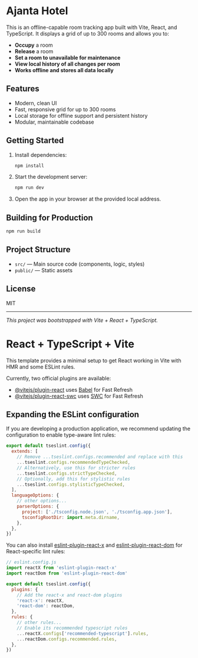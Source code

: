 # Ajanta Hotel

This is an offline-capable room tracking app built with Vite, React, and TypeScript. It displays a grid of up to 300 rooms and allows you to:

- **Occupy** a room
- **Release** a room
- **Set a room to unavailable for maintenance**
- **View local history of all changes per room**
- **Works offline and stores all data locally**

## Features
- Modern, clean UI
- Fast, responsive grid for up to 300 rooms
- Local storage for offline support and persistent history
- Modular, maintainable codebase

## Getting Started

1. Install dependencies:
   ```powershell
   npm install
   ```
2. Start the development server:
   ```powershell
   npm run dev
   ```
3. Open the app in your browser at the provided local address.

## Building for Production

```powershell
npm run build
```

## Project Structure
- `src/` — Main source code (components, logic, styles)
- `public/` — Static assets

## License
MIT

---

*This project was bootstrapped with Vite + React + TypeScript.*

# React + TypeScript + Vite

This template provides a minimal setup to get React working in Vite with HMR and some ESLint rules.

Currently, two official plugins are available:

- [@vitejs/plugin-react](https://github.com/vitejs/vite-plugin-react/blob/main/packages/plugin-react) uses [Babel](https://babeljs.io/) for Fast Refresh
- [@vitejs/plugin-react-swc](https://github.com/vitejs/vite-plugin-react/blob/main/packages/plugin-react-swc) uses [SWC](https://swc.rs/) for Fast Refresh

## Expanding the ESLint configuration

If you are developing a production application, we recommend updating the configuration to enable type-aware lint rules:

```js
export default tseslint.config({
  extends: [
    // Remove ...tseslint.configs.recommended and replace with this
    ...tseslint.configs.recommendedTypeChecked,
    // Alternatively, use this for stricter rules
    ...tseslint.configs.strictTypeChecked,
    // Optionally, add this for stylistic rules
    ...tseslint.configs.stylisticTypeChecked,
  ],
  languageOptions: {
    // other options...
    parserOptions: {
      project: ['./tsconfig.node.json', './tsconfig.app.json'],
      tsconfigRootDir: import.meta.dirname,
    },
  },
})
```

You can also install [eslint-plugin-react-x](https://github.com/Rel1cx/eslint-react/tree/main/packages/plugins/eslint-plugin-react-x) and [eslint-plugin-react-dom](https://github.com/Rel1cx/eslint-react/tree/main/packages/plugins/eslint-plugin-react-dom) for React-specific lint rules:

```js
// eslint.config.js
import reactX from 'eslint-plugin-react-x'
import reactDom from 'eslint-plugin-react-dom'

export default tseslint.config({
  plugins: {
    // Add the react-x and react-dom plugins
    'react-x': reactX,
    'react-dom': reactDom,
  },
  rules: {
    // other rules...
    // Enable its recommended typescript rules
    ...reactX.configs['recommended-typescript'].rules,
    ...reactDom.configs.recommended.rules,
  },
})
```
